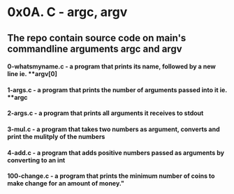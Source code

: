 # 0x0A. C - argc, argv
## The repo contain source code on main's commandline arguments **argc and argv** 
#### 0-whatsmyname.c - a program that prints its name, followed by a new line ie. **argv[0]
#### 1-args.c - a program that prints the number of arguments passed into it ie. **argc
#### 2-args.c - a program that prints all arguments it receives to stdout
#### 3-mul.c - a program that takes two numbers as argument, converts and print the mulitply of the numbers
#### 4-add.c - a program that adds positive numbers passed as arguments by converting to an int
#### 100-change.c - a program that prints the minimum number of coins to make change for an amount of money."
